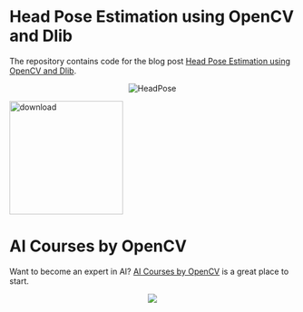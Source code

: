 # Head Pose Estimation using OpenCV and Dlib

The repository contains code for the blog post [Head Pose Estimation using OpenCV and Dlib](https://www.learnopencv.com/head-pose-estimation-using-opencv-and-dlib/).

<p align="center"><img src="https://learnopencv.com/wp-content/uploads/2016/09/head-pose-example-768x432.jpg" alt="HeadPose"></p>

[<img src="https://learnopencv.com/wp-content/uploads/2022/07/download-button-e1657285155454.png" alt="download" width="200">](https://www.dropbox.com/scl/fo/zvhgqg84ob7av45gji23s/h?dl=1&rlkey=0telcgg95ufkspetq0tseacmu)

# AI Courses by OpenCV

Want to become an expert in AI? [AI Courses by OpenCV](https://opencv.org/courses/) is a great place to start. 

<a href="https://opencv.org/courses/">
<p align="center"> 
<img src="https://learnopencv.com/wp-content/uploads/2023/01/AI-Courses-By-OpenCV-Github.png">
</p>
</a>

